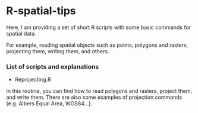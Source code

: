 # R-spatial-tips

Here, I am providing a set of short R scripts with some basic commands for spatial data.

For example, reading spatial objects such as points, polygons and rasters, projecting them, writing them, and others.

### List of scripts and explanations

* Reprojecting.R

In this routine, you can find how to read polygons and rasters, project them, and write them.
There are also some examples of projection commands (e.g. Albers Equal Area, WGS84...).
